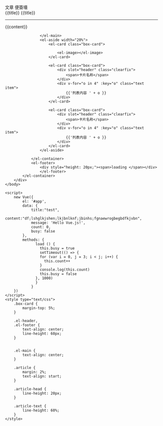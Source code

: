 <!DOCTYPE html>
<html>
	<head>
		<meta charset="utf-8" />
		<script src="vue.js"></script>
		<link rel="stylesheet" type="text/css" href="index.css" />
		<script src="index.js"></script>
		<title></title>
	</head>
	<body>
		<div id="app">
			<el-container >
				<el-header>
					<el-menu :default-active="'1'" mode="horizontal" background-color="#545c64" text-color="#fff" active-text-color="#ffd04b">
						<el-menu-item index="1">文章</el-menu-item>
						<el-menu-item index="2">便簽墻</el-menu-item>
					</el-menu>
				</el-header>
				<el-container style="height: 500px;">
					<el-main  v-infinite-scroll="load" infinite-scroll-disabled="busy" infinite-scroll-distance="10">
						<div v-for="i in count" :key="i" class="article">
							<el-card :body-style="{ height: '180px' }" shadow="hover">
								<div class="article-head">
									<span>{{title}}</span>
									<span>{{title}}</span>
								</div>
								<hr>
								<div class="article-text">
									{{content}}
								</div>
							</el-card>
						</div>

					</el-main>
					<el-aside width="20%">
						<el-card class="box-card">

							<el-image></el-image>
						</el-card>

						<el-card class="box-card">
							<div slot="header" class="clearfix">
								<span>卡片名称</span>
							</div>
							<div v-for="o in 4" :key="o" class="text item">
								{{'列表内容 ' + o }}
							</div>
						</el-card>

						<el-card class="box-card">
							<div slot="header" class="clearfix">
								<span>卡片名称</span>
							</div>
							<div v-for="o in 4" :key="o" class="text item">
								{{'列表内容 ' + o }}
							</div>
						</el-card>
					</el-aside>

				</el-container>
				<el-footer>
					<div style="height: 20px;"><span>loading </span></div>
					</el-footer>
			</el-container>
		</div>
	</body>

	<script>
		new Vue({
			el: '#app',
			data: {
				title:"test",
				content:"df;lshglkjshen;lkjbnlknf;jbinhs;fgnaewrogbegbdfkjvbn",
				message: 'Hello Vue.js!',
				count: 0,
				busy: false
			},
			methods: {
			      load () {
					this.busy = true
					setTimeout(() => {
					for (var i = 0, j = 3; i < j; i++) {
					  this.count++
					}
					console.log(this.count)
					this.busy = false
				  }, 1000)
			      }
			    }
		})
	</script>
	<style type="text/css">
		.box-card {
			margin-top: 5%;
		}

		.el-header,
		.el-footer {
			text-align: center;
			line-height: 60px;
		}


		.el-main {
			text-align: center;
		}

		.article {
			margin: 2%;
			text-align: start;
		}

		.article-head {
			line-height: 20px;
		}

		.article-text {
			line-height: 60%;
		}
	</style>
</html>
